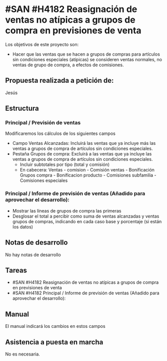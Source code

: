# #SAN #H4182 Reasignación de ventas no atípicas a grupos de compra en previsiones de venta

Los objetivos de este proyecto son:
+ Hacer que las ventas que se hacen a grupos de compras para artículos sin condiciones especiales (atípicas) se consideren ventas normales, no ventas de grupo de compra, a efectos de comisiones.

## Propuesta realizada a petición de:
Jesús

## Estructura

### Principal / Previsión de ventas
Modificaremos los cálculos de los siguientes campos
+ Campo Ventas Alcanzadas: Incluirá las ventas que ya incluye más las ventas a grupos de compra de artículos sin condiciones especiales.
+ Pestaña Grupos de compra: Excluirá a las ventas que ya incluye las ventas a grupos de compra de artículos sin condiciones especiales.
    + Incluir subtotales por tipo (total y comisión)
    + En cabecera:
        Ventas  - comision - Comisión ventas
                           - Bonificación Grupos compra
                           - Bonificacion producto
                           - Comisiones subfamilia
                           - Comisiones especiales

### Principal / Informe de previsión de ventas (Añadido para aprovechar el desarrollo):
+ Mostrar las líneas de grupos de compra las primeras
+ Desglosar el total a percibir como suma de ventas alcanzadas y ventas grupos de compras, indicando en cada caso base y porcentaje (si están los datos)

## Notas de desarrollo
No hay notas de desarrollo

## Tareas
* #SAN #H4182 Reasignación de ventas no atípicas a grupos de compra en previsiones de venta
* #SAN #H4182 Principal / Informe de previsión de ventas (Añadido para aprovechar el desarrollo):

## Manual
El manual indicará los cambios en estos campos

## Asistencia a puesta en marcha
No es necesaria.